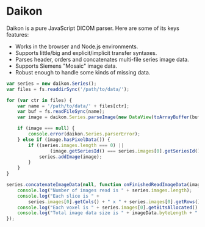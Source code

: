 Daikon 
======

Daikon is a pure JavaScript DICOM parser.  Here are some of its keys features:

- Works in the browser and Node.js environments.
- Supports little/big and explicit/implicit transfer syntaxes.
- Parses header, orders and concatenates multi-file series image data.
- Supports Siemens "Mosaic" image data.
- Robust enough to handle some kinds of missing data.

```javascript
var series = new daikon.Series();
var files = fs.readdirSync('/path/to/data/');

for (var ctr in files) {
    var name = '/path/to/data/' + files[ctr];
    var buf = fs.readFileSync(name);
    var image = daikon.Series.parseImage(new DataView(toArrayBuffer(buf)));

    if (image === null) {
        console.error(daikon.Series.parserError);
    } else if (image.hasPixelData()) {
        if ((series.images.length === 0) || 
                (image.getSeriesId() === series.images[0].getSeriesId())) {
            series.addImage(image);
        }
    }
}

series.concatenateImageData(null, function onFinishedReadImageData(imageData) {
    console.log("Number of images read is " + series.images.length);
    console.log("Each slice is " + 
        series.images[0].getCols() + " x " + series.images[0].getRows());
    console.log("Each voxel is " + series.images[0].getBitsAllocated() + " bits");
    console.log("Total image data size is " + imageData.byteLength + " bytes");
});
```
